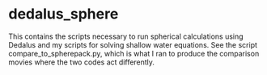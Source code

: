 # dedalus_sphere

This contains the scripts necessary to run spherical calculations using Dedalus and my scripts for solving shallow water equations. See the script compare_to_spherepack.py, which is what I ran to produce the comparison movies where the two codes act differently. 
